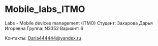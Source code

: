 # Mobile_labs_ITMO
Labs - Mobile devices management (ITMO)
Студент: Захарова Дарья Игоревна
Группа: N3352
Вариант: 6

Контакты: Daria444444@yandex.ru
